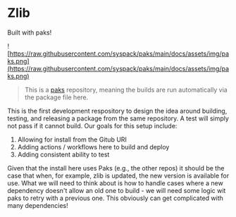 # Zlib

Built with paks!

![https://raw.githubusercontent.com/syspack/paks/main/docs/assets/img/paks.png](https://raw.githubusercontent.com/syspack/paks/main/docs/assets/img/paks.png)

> This is a [paks](https://github.com/syspack/paks) repository, meaning the builds are run automatically via the package file here.

This is the first development respository to design the idea around building, testing, and releasing
a package from the same repository. A test will simply not pass if it cannot build.
Our goals for this setup include:

1. Allowing for install from the Gitub URI
2. Adding actions / workflows here to build and deploy
3. Adding consistent ability to test

Given that the install here uses Paks (e.g., the other repos) it should be the case
that when, for example, zlib is updated, the new version is available for use. What we will
need to think about is how to handle cases where a new dependency doesn't allow an old one
to build - we will need some logic wit paks to retry with a previous one. This obviously can
get complicated with many dependencies!

